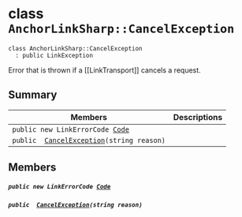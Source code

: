# class `AnchorLinkSharp::CancelException` 

```
class AnchorLinkSharp::CancelException
  : public LinkException
```

Error that is thrown if a [[LinkTransport]] cancels a request.

## Summary

 Members                                | Descriptions                                
----------------------------------------|---------------------------------------------
`public new LinkErrorCode `[`Code`](#class_anchor_link_sharp_1_1_cancel_exception_1af59a16bcca69e33f114ed1195576418a) | 
`public  `[`CancelException`](#class_anchor_link_sharp_1_1_cancel_exception_1a330342c75198f199e83a27f59d478449)`(string reason)` | 

## Members

##### `public new LinkErrorCode `[`Code`](#class_anchor_link_sharp_1_1_cancel_exception_1af59a16bcca69e33f114ed1195576418a) 

##### `public  `[`CancelException`](#class_anchor_link_sharp_1_1_cancel_exception_1a330342c75198f199e83a27f59d478449)`(string reason)` 

